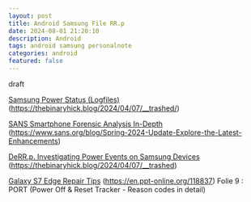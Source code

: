 ```yaml
---
layout: post
title: Android Samsung File RR.p
date: 2024-08-01 21:20:10
description: Android 
tags: android samsung personalnote
categories: android
featured: false
---
```


draft 

[Samsung Power Status (Logfiles)]: https://thebinaryhick.blog/2024/04/07/__trashed/ "https://thebinaryhick.blog/2024/04/07/__trashed/"
[Samsung Power Status (Logfiles)]
(https://thebinaryhick.blog/2024/04/07/__trashed/)


[SANS Smartphone Forensic Analysis In-Depth]: https://www.sans.org/blog/Spring-2024-Update-Explore-the-Latest-Enhancements/ "https://www.sans.org/blog/Spring-2024-Update-Explore-the-Latest-Enhancements/"
[SANS Smartphone Forensic Analysis In-Depth]
(https://www.sans.org/blog/Spring-2024-Update-Explore-the-Latest-Enhancements)
 

[DeRR.p. Investigating Power Events on Samsung Devices]: https://thebinaryhick.blog/2024/04/07/__trashed/ "https://thebinaryhick.blog/2024/04/07/__trashed/"
[DeRR.p. Investigating Power Events on Samsung Devices]
(https://thebinaryhick.blog/2024/04/07/__trashed)


[Galaxy S7 Edge Repair Tips]: https://en.ppt-online.org/118837 "https://en.ppt-online.org/118837"
[Galaxy S7 Edge Repair Tips]
(https://en.ppt-online.org/118837) Folie 9 : PORT (Power Off & Reset Tracker - Reason codes in detail)


